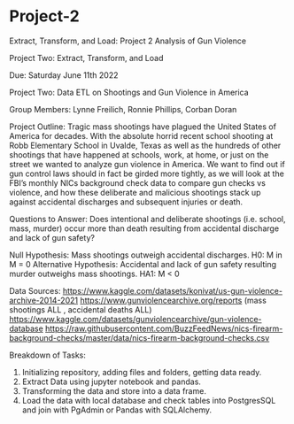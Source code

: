 # Project-2
Extract, Transform, and Load: Project 2 Analysis of Gun Violence

Project Two: Extract, Transform, and Load

Due: Saturday June 11th 2022

Project Two: Data ETL on Shootings and Gun Violence in America

Group Members: Lynne Freilich, Ronnie Phillips, Corban Doran

Project Outline: Tragic mass shootings have plagued the United States of America for decades. With the absolute horrid recent school shooting at Robb Elementary School in Uvalde, Texas as well as the hundreds of other shootings that have happened at schools, work, at home, or just on the street we wanted to analyze gun violence in America. We want to find out if gun control laws should in fact be girded more tightly, as we will look at the FBI’s monthly NICs background check data to compare gun checks vs violence, and how these deliberate and malicious shootings stack up against accidental discharges and subsequent injuries or death. 

Questions to Answer: Does intentional and deliberate shootings (i.e. school, mass, murder) occur more than death resulting from accidental discharge and lack of gun safety?

Null Hypothesis: Mass shootings outweigh accidental discharges. 
H0: M in M = 0
Alternative Hypothesis: Accidental and lack of gun safety resulting murder outweighs mass shootings. 
HA1: M < 0

Data Sources: 
https://www.kaggle.com/datasets/konivat/us-gun-violence-archive-2014-2021
https://www.gunviolencearchive.org/reports (mass shootings ALL , accidental deaths ALL)
https://www.kaggle.com/datasets/gunviolencearchive/gun-violence-database
https://raw.githubusercontent.com/BuzzFeedNews/nics-firearm-background-checks/master/data/nics-firearm-background-checks.csv

Breakdown of Tasks: 
1.	Initializing repository, adding files and folders, getting data ready. 
2.	Extract Data using jupyter notebook and pandas. 
3.	Transforming the data and store into a data frame. 
4.	Load the data with local database and check tables into PostgresSQL and join with PgAdmin or Pandas with SQLAlchemy. 


